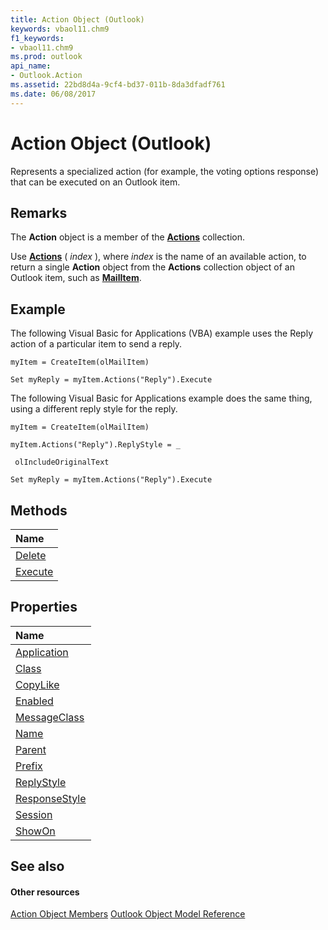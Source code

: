```yaml
---
title: Action Object (Outlook)
keywords: vbaol11.chm9
f1_keywords:
- vbaol11.chm9
ms.prod: outlook
api_name:
- Outlook.Action
ms.assetid: 22bd8d4a-9cf4-bd37-011b-8da3dfadf761
ms.date: 06/08/2017
---
```



# Action Object (Outlook)

Represents a specialized action (for example, the voting options response) that can be executed on an Outlook item.


## Remarks

The  **Action** object is a member of the **[Actions](Outlook.Actions.md)** collection.

Use  **[Actions](http://msdn.microsoft.com/library/1b7bb1c0-334f-826a-fd6b-8fc3f2fe5d64%28Office.15%29.aspx)** ( _index_ ), where _index_ is the name of an available action, to return a single **Action** object from the **Actions** collection object of an Outlook item, such as **[MailItem](http://msdn.microsoft.com/library/14197346-05d2-0250-fa4c-4a6b07daf25f%28Office.15%29.aspx)**.


## Example

The following Visual Basic for Applications (VBA) example uses the Reply action of a particular item to send a reply.


```
myItem = CreateItem(olMailItem) 
 
Set myReply = myItem.Actions("Reply").Execute
```

The following Visual Basic for Applications example does the same thing, using a different reply style for the reply.




```
myItem = CreateItem(olMailItem) 
 
myItem.Actions("Reply").ReplyStyle = _ 
 
 olIncludeOriginalText 
 
Set myReply = myItem.Actions("Reply").Execute
```


## Methods



|**Name**|
|:-----|
|[Delete](http://msdn.microsoft.com/library/96d498d2-9035-f31c-e2d1-3431e15f39db%28Office.15%29.aspx)|
|[Execute](http://msdn.microsoft.com/library/29dd0c5c-ed5f-b2cc-45b0-1c8c348239bb%28Office.15%29.aspx)|

## Properties



|**Name**|
|:-----|
|[Application](http://msdn.microsoft.com/library/f89f7f23-1231-aa53-d720-6571145a807d%28Office.15%29.aspx)|
|[Class](http://msdn.microsoft.com/library/cdba7120-30d8-621f-415d-4c4b4101b4bc%28Office.15%29.aspx)|
|[CopyLike](http://msdn.microsoft.com/library/4cde4458-1bf1-7673-1c5f-d3d9c4e9b8f6%28Office.15%29.aspx)|
|[Enabled](http://msdn.microsoft.com/library/090b5fdf-42fb-4da8-fb8f-74accaf1dc80%28Office.15%29.aspx)|
|[MessageClass](http://msdn.microsoft.com/library/a1a1eaeb-2772-babc-18ba-28ce9a66500b%28Office.15%29.aspx)|
|[Name](http://msdn.microsoft.com/library/e0583c38-4824-6ef2-a9de-9dd8f84f5015%28Office.15%29.aspx)|
|[Parent](http://msdn.microsoft.com/library/2840b03e-7290-f633-2107-c2c49fc191de%28Office.15%29.aspx)|
|[Prefix](http://msdn.microsoft.com/library/82263675-b1c4-7190-784a-1741c70329c1%28Office.15%29.aspx)|
|[ReplyStyle](http://msdn.microsoft.com/library/bb5e0d3d-29ca-33dd-b437-cf2526451352%28Office.15%29.aspx)|
|[ResponseStyle](http://msdn.microsoft.com/library/6c20276c-51c1-3164-a28f-ac415c911cbb%28Office.15%29.aspx)|
|[Session](http://msdn.microsoft.com/library/cfe619d2-3a7e-c8af-de17-be2363de0a56%28Office.15%29.aspx)|
|[ShowOn](http://msdn.microsoft.com/library/62646ba1-7e25-8402-5530-d62fe45503e5%28Office.15%29.aspx)|

## See also


#### Other resources


[Action Object Members](http://msdn.microsoft.com/library/b423cdd8-c67e-a53b-9166-eacfd5a33e7c%28Office.15%29.aspx)
[Outlook Object Model Reference](http://msdn.microsoft.com/library/73221b13-d8d8-99b8-3394-b95dbbfd5ddc%28Office.15%29.aspx)
